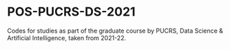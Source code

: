 # POS-PUCRS-DS-2021
Codes for studies as part of the graduate course by PUCRS, Data Science &amp; Artificial Intelligence,  taken from 2021-22.

